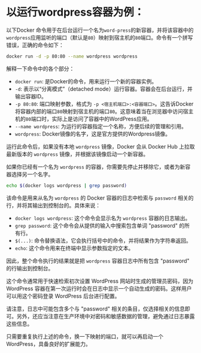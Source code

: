 # 以运行wordpress容器为例：

以下Docker 命令用于在后台运行一个名为`word-press`的新容器，并将该容器中的`wordpress`应用监听的端口（默认是`80`）映射到宿主机的`80`端口。命令有一个拼写错误，正确的命令如下：

```bash
docker run -d -p 80:80 --name wordpress wordpress
```

解释一下命令中的各个部分：
- `docker run`: 是Docker的命令，用来运行一个新的容器实例。
- `-d`: 表示以“分离模式”（detached mode）运行容器。容器会在后台运行，并输出容器ID。
- `-p 80:80`: 端口映射参数，格式为 `-p <宿主机端口>:<容器端口>`。这告诉Docker将容器内部的端口`80`映射到宿主机的端口`80`。这意味着当在浏览器中访问宿主机的`80`端口时，实际上是访问了容器中的WordPress应用。
- `--name wordpress`: 为运行的容器指定一个名称，方便后续的管理和引用。
- `wordpress`: Docker镜像的名字，这是官方提供的Wordpress镜像。

运行此命令后，如果没有本地 `wordpress` 镜像，Docker 会从 Docker Hub 上拉取最新版本的 `wordpress` 镜像，并根据该镜像启动一个新容器。

如果你已经有一个名为 `wordpress` 的容器，你需要先停止并移除它，或者为新容器选择另一个名字。

```bash
echo $(docker logs wordpress | grep password)
```
该命令是用来从名为 `wordpress` 的 Docker 容器的日志中检索与 `password` 相关的行，并将其输出到控制台的。具体来说：

- `docker logs wordpress`: 这个命令会显示名为 `wordpress` 容器的日志输出。
- `grep password`: 这个命令会从提供的输入中搜索包含单词 "password" 的所有行。
- `$(...)`: 命令替换语法，它会执行括号中的命令，并将结果作为字符串返回。
- `echo`: 这个命令用来在终端中显示参数指定的文本。

因此，整个命令执行的结果就是把 `wordpress` 容器日志中所有包含 "password" 的行输出到控制台。

这个命令通常用于快速检索初次设置 WordPress 网站时生成的管理员密码，因为 WordPress 容器在第一次运行时会在日志中显示一个自动生成的密码。这样用户可以用这个密码登录 WordPress 后台进行配置。

请注意，日志中可能包含多个与 "password" 相关的条目，仅选择相关的信息即可。另外，还应当注意在生产环境中对密码和敏感数据的管理，避免通过日志暴露这些信息。

只需要重复执行上述的命令，换一下映射的端口，就可以再启动一个WordPress，具备良好的扩展能力。
